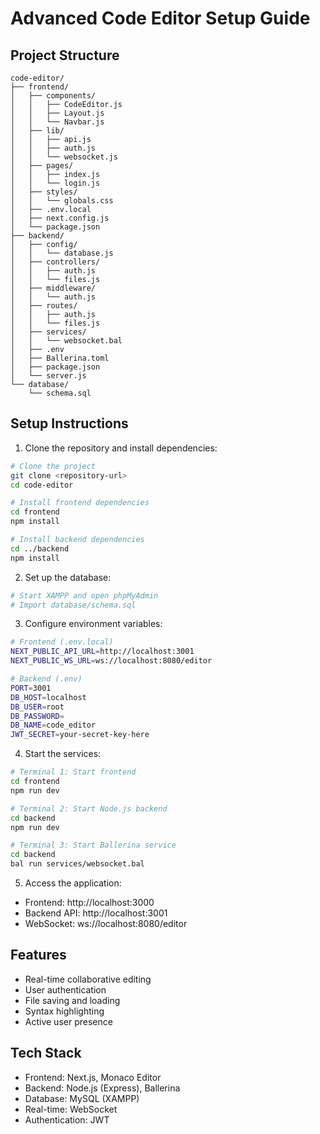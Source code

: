 # Advanced Code Editor Setup Guide

## Project Structure
```
code-editor/
├── frontend/
│   ├── components/
│   │   ├── CodeEditor.js
│   │   ├── Layout.js
│   │   └── Navbar.js
│   ├── lib/
│   │   ├── api.js
│   │   ├── auth.js
│   │   └── websocket.js
│   ├── pages/
│   │   ├── index.js
│   │   └── login.js
│   ├── styles/
│   │   └── globals.css
│   ├── .env.local
│   ├── next.config.js
│   └── package.json
├── backend/
│   ├── config/
│   │   └── database.js
│   ├── controllers/
│   │   ├── auth.js
│   │   └── files.js
│   ├── middleware/
│   │   └── auth.js
│   ├── routes/
│   │   ├── auth.js
│   │   └── files.js
│   ├── services/
│   │   └── websocket.bal
│   ├── .env
│   ├── Ballerina.toml
│   ├── package.json
│   └── server.js
└── database/
    └── schema.sql
```

## Setup Instructions

1. Clone the repository and install dependencies:
```bash
# Clone the project
git clone <repository-url>
cd code-editor

# Install frontend dependencies
cd frontend
npm install

# Install backend dependencies
cd ../backend
npm install
```

2. Set up the database:
```bash
# Start XAMPP and open phpMyAdmin
# Import database/schema.sql
```

3. Configure environment variables:
```bash
# Frontend (.env.local)
NEXT_PUBLIC_API_URL=http://localhost:3001
NEXT_PUBLIC_WS_URL=ws://localhost:8080/editor

# Backend (.env)
PORT=3001
DB_HOST=localhost
DB_USER=root
DB_PASSWORD=
DB_NAME=code_editor
JWT_SECRET=your-secret-key-here
```

4. Start the services:
```bash
# Terminal 1: Start frontend
cd frontend
npm run dev

# Terminal 2: Start Node.js backend
cd backend
npm run dev

# Terminal 3: Start Ballerina service
cd backend
bal run services/websocket.bal
```

5. Access the application:
- Frontend: http://localhost:3000
- Backend API: http://localhost:3001
- WebSocket: ws://localhost:8080/editor

## Features
- Real-time collaborative editing
- User authentication
- File saving and loading
- Syntax highlighting
- Active user presence

## Tech Stack
- Frontend: Next.js, Monaco Editor
- Backend: Node.js (Express), Ballerina
- Database: MySQL (XAMPP)
- Real-time: WebSocket
- Authentication: JWT
